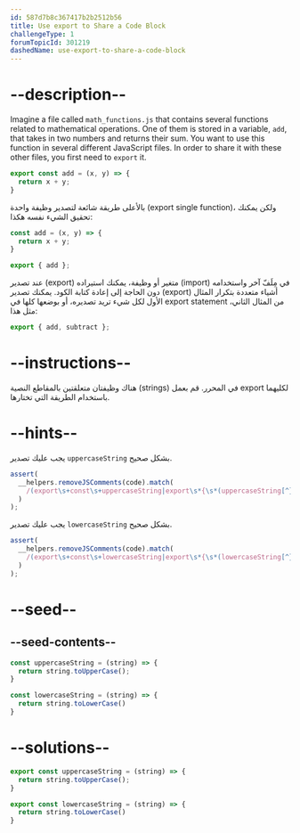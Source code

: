 ```yaml
---
id: 587d7b8c367417b2b2512b56
title: Use export to Share a Code Block
challengeType: 1
forumTopicId: 301219
dashedName: use-export-to-share-a-code-block
---
```


# --description--

Imagine a file called `math_functions.js` that contains several functions related to mathematical operations. One of them is stored in a variable, `add`, that takes in two numbers and returns their sum. You want to use this function in several different JavaScript files. In order to share it with these other files, you first need to `export` it.

```js
export const add = (x, y) => {
  return x + y;
}
```

بالأعلى طريقة شائعة لتصدير وظيفة واحدة (export single function)، ولكن يمكنك تحقيق الشيء نفسه هكذا:

```js
const add = (x, y) => {
  return x + y;
}

export { add };
```

عند تصدير (export) متغير أو وظيفة، يمكنك استيراده (import) في مِلَفّ آخر واستخدامه دون الحاجة إلى إعادة كتابة الكود. يمكنك تصدير (export) أشياء متعددة بتكرار المثال الأول لكل شيء تريد تصديره، أو بوضعها كلها في export statement من المثال الثاني، مثل هذا:

```js
export { add, subtract };
```

# --instructions--

هناك وظيفتان متعلقتين بالمقاطع النصية (strings) في المحرر. قم بعمل export لكليهما باستخدام الطريقة التي تختارها.

# --hints--

يجب عليك تصدير `uppercaseString` بشكل صحيح.

```js
assert(
  __helpers.removeJSComments(code).match(
    /(export\s+const\s+uppercaseString|export\s*{\s*(uppercaseString[^}]*|[^,]*,\s*uppercaseString\s*)})/g
  )
);
```

يجب عليك تصدير `lowercaseString` بشكل صحيح.

```js
assert(
  __helpers.removeJSComments(code).match(
    /(export\s+const\s+lowercaseString|export\s*{\s*(lowercaseString[^}]*|[^,]*,\s*lowercaseString\s*)})/g
  )
);
```

# --seed--

## --seed-contents--

```js
const uppercaseString = (string) => {
  return string.toUpperCase();
}

const lowercaseString = (string) => {
  return string.toLowerCase()
}
```

# --solutions--

```js
export const uppercaseString = (string) => {
  return string.toUpperCase();
}

export const lowercaseString = (string) => {
  return string.toLowerCase()
}
```
